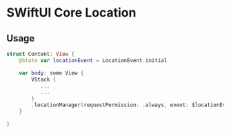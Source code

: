 # SWiftUI Core Location

## Usage
``` swift
struct Content: View {
    @State var locationEvent = LocationEvent.initial

    var body: some View {
        VStack {
           ...
           ...
        }
        .locationManager(requestPermission: .always, event: $locationEvent)
    }

}
```


